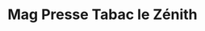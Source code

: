 ---
title: "Mag Presse Tabac le Zénith"
url: /palavas-les-flots/mag-presse-tabac-le-zenith/
shop: marchand de journaux
---